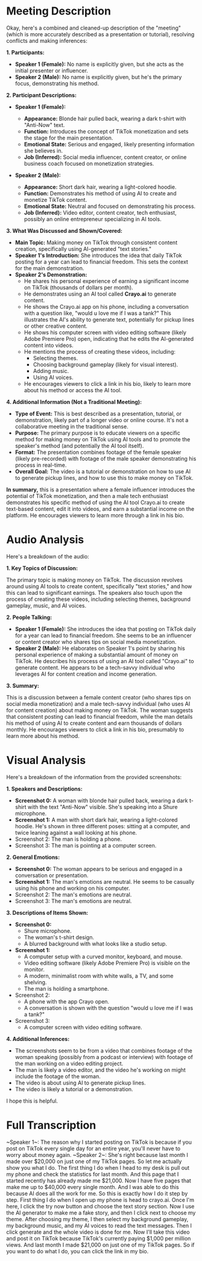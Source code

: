 # Meeting Description

Okay, here's a combined and cleaned-up description of the "meeting" (which is more accurately described as a presentation or tutorial), resolving conflicts and making inferences:

**1. Participants:**

*   **Speaker 1 (Female):** No name is explicitly given, but she acts as the initial presenter or influencer.
*   **Speaker 2 (Male):** No name is explicitly given, but he's the primary focus, demonstrating his method.

**2. Participant Descriptions:**

*   **Speaker 1 (Female):**
    *   **Appearance:** Blonde hair pulled back, wearing a dark t-shirt with "Anti-Now" text.
    *   **Function:** Introduces the concept of TikTok monetization and sets the stage for the main presentation.
    *   **Emotional State:** Serious and engaged, likely presenting information she believes in.
    *   **Job (Inferred):** Social media influencer, content creator, or online business coach focused on monetization strategies.

*   **Speaker 2 (Male):**
    *   **Appearance:** Short dark hair, wearing a light-colored hoodie.
    *   **Function:** Demonstrates his method of using AI to create and monetize TikTok content.
    *   **Emotional State:** Neutral and focused on demonstrating his process.
    *   **Job (Inferred):** Video editor, content creator, tech enthusiast, possibly an online entrepreneur specializing in AI tools.

**3. What Was Discussed and Shown/Covered:**

*   **Main Topic:** Making money on TikTok through consistent content creation, specifically using AI-generated "text stories."
*   **Speaker 1's Introduction:** She introduces the idea that daily TikTok posting for a year can lead to financial freedom. This sets the context for the main demonstration.
*   **Speaker 2's Demonstration:**
    *   He shares his personal experience of earning a significant income on TikTok (thousands of dollars per month).
    *   He demonstrates using an AI tool called **Crayo.ai** to generate content.
    *   He shows the Crayo.ai app on his phone, including a conversation with a question like, "would u love me if I was a tank?" This illustrates the AI's ability to generate text, potentially for pickup lines or other creative content.
    *   He shows his computer screen with video editing software (likely Adobe Premiere Pro) open, indicating that he edits the AI-generated content into videos.
    *   He mentions the process of creating these videos, including:
        *   Selecting themes.
        *   Choosing background gameplay (likely for visual interest).
        *   Adding music.
        *   Using AI voices.
    * He encourages viewers to click a link in his bio, likely to learn more about his method or access the AI tool.

**4. Additional Information (Not a Traditional Meeting):**

*   **Type of Event:** This is best described as a presentation, tutorial, or demonstration, likely part of a longer video or online course. It's not a collaborative meeting in the traditional sense.
*   **Purpose:** The primary purpose is to educate viewers on a specific method for making money on TikTok using AI tools and to promote the speaker's method (and potentially the AI tool itself).
*   **Format:** The presentation combines footage of the female speaker (likely pre-recorded) with footage of the male speaker demonstrating his process in real-time.
* **Overall Goal:** The video is a tutorial or demonstration on how to use AI to generate pickup lines, and how to use this to make money on TikTok.

**In summary,** this is a presentation where a female influencer introduces the potential of TikTok monetization, and then a male tech enthusiast demonstrates his specific method of using the AI tool Crayo.ai to create text-based content, edit it into videos, and earn a substantial income on the platform. He encourages viewers to learn more through a link in his bio.



# Audio Analysis

Here's a breakdown of the audio:

**1. Key Topics of Discussion:**

The primary topic is making money on TikTok. The discussion revolves around using AI tools to create content, specifically "text stories," and how this can lead to significant earnings. The speakers also touch upon the process of creating these videos, including selecting themes, background gameplay, music, and AI voices.

**2. People Talking:**

*   **Speaker 1 (Female):** She introduces the idea that posting on TikTok daily for a year can lead to financial freedom. She seems to be an influencer or content creator who shares tips on social media monetization.
*   **Speaker 2 (Male):** He elaborates on Speaker 1's point by sharing his personal experience of making a substantial amount of money on TikTok. He describes his process of using an AI tool called "Crayo.ai" to generate content. He appears to be a tech-savvy individual who leverages AI for content creation and income generation.

**3. Summary:**

This is a discussion between a female content creator (who shares tips on social media monetization) and a male tech-savvy individual (who uses AI for content creation) about making money on TikTok. The woman suggests that consistent posting can lead to financial freedom, while the man details his method of using AI to create content and earn thousands of dollars monthly. He encourages viewers to click a link in his bio, presumably to learn more about his method.



# Visual Analysis

Here's a breakdown of the information from the provided screenshots:

**1. Speakers and Descriptions:**

*   **Screenshot 0:** A woman with blonde hair pulled back, wearing a dark t-shirt with the text "Anti-Now" visible. She's speaking into a Shure microphone.
*   **Screenshot 1:** A man with short dark hair, wearing a light-colored hoodie. He's shown in three different poses: sitting at a computer, and twice leaning against a wall looking at his phone.
* Screenshot 2: The man is holding a phone.
* Screenshot 3: The man is pointing at a computer screen.

**2. General Emotions:**

*   **Screenshot 0:** The woman appears to be serious and engaged in a conversation or presentation.
*   **Screenshot 1:** The man's emotions are neutral. He seems to be casually using his phone and working on his computer.
* Screenshot 2: The man's emotions are neutral.
* Screenshot 3: The man's emotions are neutral.

**3. Descriptions of Items Shown:**

*   **Screenshot 0:**
    *   Shure microphone.
    *   The woman's t-shirt design.
    *   A blurred background with what looks like a studio setup.
*   **Screenshot 1:**
    *   A computer setup with a curved monitor, keyboard, and mouse.
    *   Video editing software (likely Adobe Premiere Pro) is visible on the monitor.
    *   A modern, minimalist room with white walls, a TV, and some shelving.
    *   The man is holding a smartphone.
* Screenshot 2:
    * A phone with the app Crayo open.
    * A conversation is shown with the question "would u love me if I was a tank?"
* Screenshot 3:
    * A computer screen with video editing software.

**4. Additional Inferences:**

*   The screenshots seem to be from a video that combines footage of the woman speaking (possibly from a podcast or interview) with footage of the man working on a video editing project.
*   The man is likely a video editor, and the video he's working on might include the footage of the woman.
* The video is about using AI to generate pickup lines.
* The video is likely a tutorial or a demonstration.

I hope this is helpful.



# Full Transcription

~Speaker 1~: The reason why I started posting on TikTok is because if you post on TikTok every single day for an entire year, you'll never have to worry about money again.
~Speaker 2~: She's right because last month I made over $20,000 on just one of my TikTok pages. So let me actually show you what I do. The first thing I do when I head to my desk is pull out my phone and check the statistics for last month. And this page that I started recently has already made me $21,000. Now I have five pages that make me up to $40,000 every single month. And I was able to do this because AI does all the work for me. So this is exactly how I do it step by step. First thing I do when I open up my phone is head to crayo.ai. Once I'm here, I click the try now button and choose the text story section. Now I use the AI generator to make me a fake story, and then I click next to choose my theme. After choosing my theme, I then select my background gameplay, my background music, and my AI voices to read the text messages. Then I click generate and the whole video is done for me. Now I'll take this video and post it on TikTok because TikTok's currently paying $1,000 per million views. And last month I made $21,000 on just one of my TikTok pages. So if you want to do what I do, you can click the link in my bio.